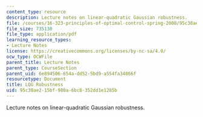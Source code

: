 ```yaml
---
content_type: resource
description: Lecture notes on linear-quadratic Gaussian robustness.
file: /courses/16-323-principles-of-optimal-control-spring-2008/95c38ae215bf980a6bc8352dd1e1285b_lec13.pdf
file_size: 735130
file_type: application/pdf
learning_resource_types:
- Lecture Notes
license: https://creativecommons.org/licenses/by-nc-sa/4.0/
ocw_type: OCWFile
parent_title: Lecture Notes
parent_type: CourseSection
parent_uid: 6e894506-654a-dd52-5bd9-a554fa34866f
resourcetype: Document
title: LQG Robustness
uid: 95c38ae2-15bf-980a-6bc8-352dd1e1285b
---
```

Lecture notes on linear-quadratic Gaussian robustness.